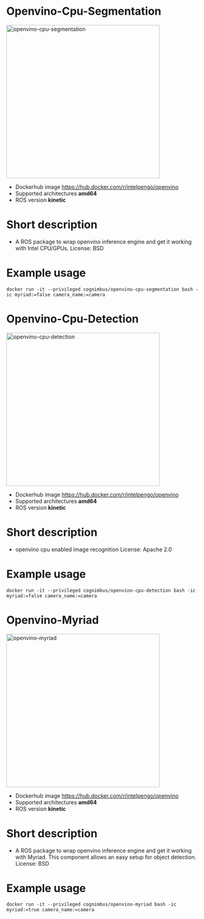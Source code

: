 # Openvino-Cpu-Segmentation

<img src="./openvino-cpu-segmentation/opnvino.jpeg" alt="openvino-cpu-segmentation" width="400"/>

* Dockerhub image https://hub.docker.com/r/intelpengo/openvino
* Supported architectures <b>amd64</b>
* ROS version <b>kinetic
</b>

# Short description
* A ROS package to wrap openvino inference engine and get it working with Intel CPU/GPUs.
License: BSD

# Example usage
```
docker run -it --privileged cognimbus/openvino-cpu-segmentation bash -ic myriad:=false camera_name:=camera
```

# Openvino-Cpu-Detection

<img src="./openvino-cpu-detection/opnvino.jpeg" alt="openvino-cpu-detection" width="400"/>

* Dockerhub image https://hub.docker.com/r/intelpengo/openvino
* Supported architectures <b>amd64</b>
* ROS version <b>kinetic
</b>

# Short description
* openvino cpu enabled image recognition
License: Apache 2.0

# Example usage
```
docker run -it --privileged cognimbus/openvino-cpu-detection bash -ic myriad:=false camera_name:=camera
```

# Openvino-Myriad

<img src="./openvino-myriad/opnvino.jpeg" alt="openvino-myriad" width="400"/>

* Dockerhub image https://hub.docker.com/r/intelpengo/openvino
* Supported architectures <b>amd64</b>
* ROS version <b>kinetic
</b>

# Short description
* A ROS package to wrap openvino inference engine and get it working with Myriad. This component allows an easy setup for object detection.
License: BSD

# Example usage
```
docker run -it --privileged cognimbus/openvino-myriad bash -ic myriad:=true camera_name:=camera
```

